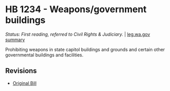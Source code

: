 # HB 1234 - Weapons/government buildings
*Status: First reading, referred to Civil Rights & Judiciary.* | [leg.wa.gov summary](https://app.leg.wa.gov/billsummary?BillNumber=1234&Year=2021)

Prohibiting weapons in state capitol buildings and grounds and certain other governmental buildings and facilities.

## Revisions
* [Original Bill](1/)